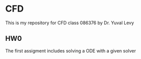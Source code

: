 # CFD
This is my repository for CFD class 086376 by Dr. Yuval Levy
## HW0 
The first assigment includes solving a ODE with a given solver
